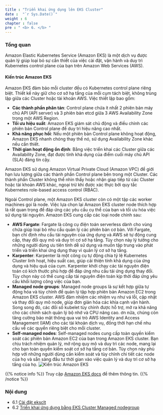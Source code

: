 ```yaml
---
title : "Triển khai ứng dụng lên EKS Cluster"
date :  "`r Sys.Date()`" 
weight : 6 
chapter : false
pre : " <b> 6. </b> "
---
```

### Tổng quan
Amazon Elastic Kubernetes Service (Amazon EKS) là một dịch vụ được quản lý giúp loại bỏ sự cần thiết của việc cài đặt, vận hành và duy trì Kubernetes control plane của bạn trên Amazon Web Services (AWS).

#### Kiến trúc Amazon EKS

Amazon EKS đảm bảo mỗi cluster đều có Kubernetes control plane riêng biệt. Thiết kế này giữ cho cơ sở hạ tầng của mỗi cụm tách biệt, không trùng lập giữa các Cluster hoặc tài khoản AWS. Việc thiết lập bao gồm:
- **Các thành phần phân tán**: Control plane chứa ít nhất 2 phiên bản máy chủ API (API server) và 3 phiên bản etcd giữa 3 AWS Availability Zone trong một AWS Region.
- **Tối ưu hiệu suất**: Amazon EKS giám sát chủ động và điều chỉnh các phiên bản Control plane để duy trì hiệu năng cao nhất.
- **Khả năng phục hồi**: Nếu một phiên bản Control plane không hoạt động, Amazon EKS nhanh chóng thay thế nó, sử dụng Availability Zone khác nếu cần thiết.
- **Thời gian hoạt động ổn định**: Bằng việc triển khai các Cluster giữa các Availability Zone, đạt được tính khả dụng của điểm cuối máy chủ API (SLA) đáng tin cậy.

Amazon EKS sử dụng Amazon Virtual Private Cloud (Amazon VPC) để giới hạn lưu lượng giữa các thành phần Control plane bên trong một Cluster. Các thành phần Cluster không thể nhìn thấy hoặc nhận giap tiếp từ các Cluster hoặc tài khoản AWS khác, ngoại trừ khi được xác thực bởi quy tắc Kubernetes role-based access control (RBAC).

Ngoài Control plane, một Amazon EKS cluster còn có một tập các worker machines gọi là node. Việc lựa chọn lại Amazon EKS cluster node thích hợp là rất quan trọng để đáp ứng các yêu cầu cụ thể của bạn và tối ưu hóa việc sử dụng tài nguyên. Amazon EKS cung cấp các loại node chính sau:
- **AWS Fargate**: Fargate là công cụ điện toán serverless dành cho vùng chứa giúp loại bỏ nhu cầu quản lý các phiên bản cơ bản. Với Fargate, bạn chỉ định nhu cầu tài nguyên của ứng dụng và AWS sẽ tự động cung cấp, thay đổi quy mô và duy trì cơ sở hạ tầng. Tùy chọn này lý tưởng cho những người dùng ưu tiên tính dễ sử dụng và muốn tập trung vào phát triển và triển khai ứng dụng thay vì quản lý cơ sở hạ tầng.
- **Karpenter**: Karpenter là một công cụ tự động chia tỷ lệ Kubernetes Cluster linh hoạt, hiệu suất cao, giúp cải thiện tính khả dụng của ứng dụng và hiệu quả của cụm. Karpenter khởi chạy các tài nguyên điện toán có kích thước phù hợp để đáp ứng nhu cầu tải ứng dụng thay đổi. Tùy chọn này có thể cung cấp tài nguyên điện toán kịp thời đáp ứng yêu cầu khối lượng công việc của bạn.
- **Managed node groups**: Managed node groups là sự kết hợp giữa tự động hóa và tùy chỉnh để quản lý tập hợp phiên bản Amazon EC2 trong Amazon EKS cluster. AWS đảm nhiệm các nhiệm vụ như vá lỗi, cập nhật và thay đổi quy mô node, giúp đơn giản hóa các khía cạnh vận hành. Song song đó, các đối số kubelet tùy chỉnh được hỗ trợ, mở ra khả năng cho các chính sách quản lý bộ nhớ và CPU nâng cao. ơn nữa, chúng còn tăng cường bảo mật thông qua vai trò AWS Identity and Access Management (IAM) cho các tài khoản dịch vụ, đồng thời hạn chế nhu cầu về các quyền riêng biệt cho mỗi cluster.
- **Self-managed nodes**: Self-managed nodes cung cấp toàn quyền kiểm soát các phiên bản Amazon EC2 của bạn trong Amazon EKS cluster. Bạn chịu trách nhiệm quản lý, mở rộng quy mô và duy trì các node, mang lại cho bạn toàn quyền kiểm soát cơ sở hạ tầng cơ bản. Tùy chọn này phù hợp với những người dùng cần kiểm soát và tùy chỉnh chi tiết các node của họ và sẵn sàng đầu tư thời gian vào việc quản lý và duy trì cơ sở hạ tầng của họ.
![Kiến trúc Amazon EKS](../../images/1.introduction/1.3.eksarch.png?pc=90pt)

{{% notice info %}}
Truy cập [Amazon EKS docs](https://docs.aws.amazon.com/eks/latest/userguide/) để thêm thông tin.
{{% /notice %}}

### Nội dung
+ 6.1 [Cài đặt eksclt](6.1-installeks/)
+ 6.2 [Triển khai ứng dụng bằng EKS Cluster Managed nodegroup](6.2-eksmanagednodegroup/)